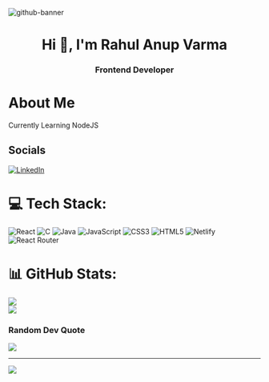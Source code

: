 ![github-banner](https://github.com/RAHULANUP/RAHULANUP/assets/98415824/0bbc8335-935f-43e1-8388-af835166c00a)





<h1 align="center">Hi 👋, I'm Rahul Anup Varma</h1>
<h3 align="center">Frontend Developer</h3>



# About Me
Currently Learning NodeJS<br>


## Socials
[![LinkedIn](https://img.shields.io/badge/LinkedIn-%230077B5.svg?logo=linkedin&logoColor=white)](https://linkedin.com/in/rahulanupvarma) 

# 💻 Tech Stack:
![React](https://img.shields.io/badge/react-%2320232a.svg?style=for-the-badge&logo=react&logoColor=%2361DAFB) ![C](https://img.shields.io/badge/c-%2300599C.svg?style=for-the-badge&logo=c&logoColor=white) ![Java](https://img.shields.io/badge/java-%23ED8B00.svg?style=for-the-badge&logo=java&logoColor=white) ![JavaScript](https://img.shields.io/badge/javascript-%23323330.svg?style=for-the-badge&logo=javascript&logoColor=%23F7DF1E) ![CSS3](https://img.shields.io/badge/css3-%231572B6.svg?style=for-the-badge&logo=css3&logoColor=white) ![HTML5](https://img.shields.io/badge/html5-%23E34F26.svg?style=for-the-badge&logo=html5&logoColor=white) ![Netlify](https://img.shields.io/badge/netlify-%23000000.svg?style=for-the-badge&logo=netlify&logoColor=#00C7B7) ![React Router](https://img.shields.io/badge/React_Router-CA4245?style=for-the-badge&logo=react-router&logoColor=white)
# 📊 GitHub Stats:

![](https://github-readme-streak-stats.herokuapp.com/?user=RAHULANUP&theme=gotham&hide_border=true)<br/>
![](https://github-readme-stats.vercel.app/api/top-langs/?username=RAHULANUP&theme=gotham&hide_border=true&include_all_commits=true&count_private=true&layout=compact)

###  Random Dev Quote
![](https://quotes-github-readme.vercel.app/api?type=horizontal&theme=radical)

---
[![](https://visitcount.itsvg.in/api?id=RAHULANUP&icon=8&color=0)](https://visitcount.itsvg.in)

<!-- Proudly created with GPRM ( https://gprm.itsvg.in ) -->
